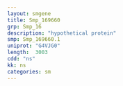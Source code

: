 ```yaml
---
layout: smgene
title: Smp_169660
grp: Smp_16
description: "hypothetical protein"
smp: Smp_169660.1
uniprot: "G4VJG0"
length:  3003
cdd: "ns"
kk: ns
categories: sm
---
```

